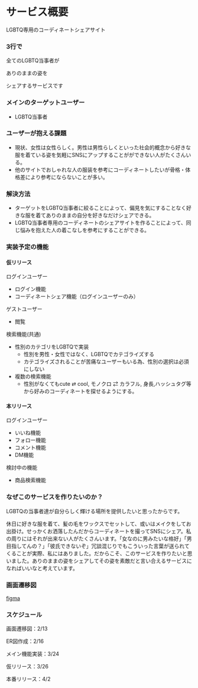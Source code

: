 # **サービス概要**

LGBTQ専用のコーディネートシェアサイト

### **3行で**

全てのLGBTQ当事者が

ありのままの姿を

シェアするサービスです

### **メインのターゲットユーザー**

- LGBTQ当事者

### **ユーザーが抱える課題**

- 現状、女性は女性らしく。男性は男性らしくといった社会的概念から好きな服を着ている姿を気軽にSNSにアップすることがができない人がたくさんいる。
- 他のサイトでおしゃれな人の服装を参考にコーディネートしたいが骨格・体格差により参考にならないことが多い。

### **解決方法**

- ターゲットをLGBTQ当事者に絞ることによって、偏見を気にすることなく好きな服を着てありのままの自分を好きなだけシェアできる。
- LGBTQ当事者専用のコーディネートのシェアサイトを作ることによって、同じ悩みを抱えた人の着こなしを参考にすることができる。

### **実装予定の機能**

#### 仮リリース

ログインユーザー

- ログイン機能
- コーディネートシェア機能（ログインユーザーのみ）

ゲストユーザー

- 閲覧

検索機能(共通)

- 性別のカテゴリをLGBTQで実装
    - 性別を男性・女性ではなく、LGBTQでカテゴライズする
    - カテゴライズされることが苦痛なユーザーもいる為、性別の選択は必須にしない
- 複数の検索機能
    - 性別がなくてもcute ⇄ cool, モノクロ ⇄ カラフル, 身長,ハッシュタグ等から好みのコーディネートを探せるようにする。


#### 本リリース

ログインユーザー

- いいね機能
- フォロー機能
- コメント機能
- DM機能

検討中の機能

- 商品検索機能

### **なぜこのサービスを作りたいのか？**

LGBTQの当事者達が自分らしく輝ける場所を提供したいと思ったからです。

休日に好きな服を着て、髪の毛をワックスでセットして、或いはメイクをしてお出掛け。せっかくお洒落したんだからコーディネートを撮ってSNSにシェア。私の周りにはそれが出来ない人がたくさんいます。「女なのに男みたいな格好」「男目指してんの？」「彼氏できないぞ」冗談混じりでもこういった言葉が送られてくることが実際、私にはありました。だからこそ、このサービスを作りたいと思いました。ありのままの姿をシェアしてその姿を素敵だと言い合えるサービスになればいいなと考えています。

### **画面遷移図**

[figma](https://www.figma.com/file/7jLNotLCLpn61bSqUjmpYH/Top?node-id=0%3A1)

### **スケジュール**

画面遷移図：2/13

ER図作成：2/16

メイン機能実装：3/24

仮リリース：3/26

本番リリース：4/2
